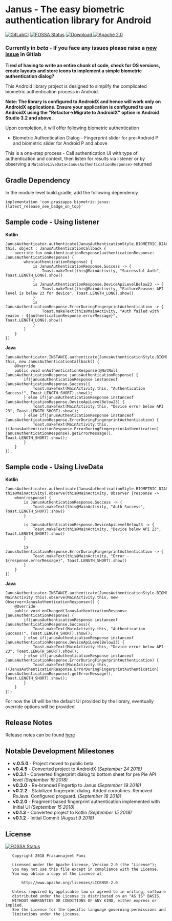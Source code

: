 # Janus - The easy biometric authentication library for Android
[![GitLabCI](https://gitlab.com/prasannajeet/Janus/badges/master/build.svg)](https://gitlab.com/prasannajeet/Janus/pipelines) [![FOSSA Status](https://app.fossa.io/api/projects/git%2Bgitlab.com%2Fprasannajeet%2FJanus.svg?type=shield)](https://app.fossa.io/projects/git%2Bgitlab.com%2Fprasannajeet%2FJanus?ref=badge_shield) [ ![Download](https://api.bintray.com/packages/prasannajeet89/praszappsMaven/janus/images/download.svg) ](https://bintray.com/prasannajeet89/praszappsMaven/janus/_latestVersion) [![Apache 2.0](https://img.shields.io/hexpm/l/plug.svg)](https://gitlab.com/prasannajeet/Janus/blob/master/LICENSE)
### Currently in *beta* - If you face any issues please raise a [new issue](https://gitlab.com/prasannajeet/Janus/issues/new?issue%5Bassignee_id%5D=&issue%5Bmilestone_id%5D=) in Gitlab

**Tired of having to write an entire chunk of code, check for OS versions, create layouts and store icons to implement a simple biometric authentication dialog?**

This Android library project is designed to simplify the complicated biometric authentication process in Android.

**Note: The library is configured to AndroidX and hence will work only on AndroidX applications. Ensure your application is configured to use AndroidX using the "Refactor->Migrate to AndroidX" option in Android Studio 3.2 and above.**

Upon completion, it will offer following biometric authentication

- Biometric Authentication Dialog - Fingerprint slider for pre-Android P and biometric slider for Android P and above

This is a one-step process - Call authentication UI with type of authentication and context, then listen for results via listener or by observing a `MutableLiveData<JanusAuthenticationResponse>` returned

## Gradle Dependency

In the module level build.gradle, add the following dependency
```
implementation 'com.praszapps.biometric:janus:{latest_release_see_badge_on_top}'
```

## Sample code - Using listener
**Kotlin**
```
JanusAuthenticator.authenticate(JanusAuthenticationStyle.BIOMETRIC_DIALOG, this, object : JanusAuthenticationCallback {
    override fun onAuthenticationResponse(authenticationResponse: JanusAuthenticationResponse) {
        when(authenticationResponse) {
            is JanusAuthenticationResponse.Success -> {
                Toast.makeText(this@MainActivity, "Successful Auth", Toast.LENGTH_LONG).show()
            }
            is JanusAuthenticationResponse.DeviceApiLevelBelow23 -> {
                Toast.makeText(this@MainActivity, "FailureReason: API level is below 23 for device", Toast.LENGTH_LONG).show()
            }
            is JanusAuthenticationResponse.ErrorDuringFingerprintAuthentication -> {
                Toast.makeText(this@MainActivity, "Auth failed with reason - ${authenticationResponse.errorMessage}", Toast.LENGTH_LONG).show()
            }
        }
    }
})
```
**Java**
```
JanusAuthenticator.INSTANCE.authenticate(JanusAuthenticationStyle.BIOMETRIC_DIALOG, this, new JanusAuthenticationCallback() {
    @Override
    public void onAuthenticationResponse(@NotNull JanusAuthenticationResponse janusAuthenticationResponse) {
        if(janusAuthenticationResponse instanceof JanusAuthenticationResponse.Success){
            Toast.makeText(MainActivity.this, "Authentication Success!", Toast.LENGTH_SHORT).show();
        } else if(janusAuthenticationResponse instanceof JanusAuthenticationResponse.DeviceApiLevelBelow23) {
            Toast.makeText(MainActivity.this, "Device error below API 23", Toast.LENGTH_SHORT).show();
        } else if(janusAuthenticationResponse instanceof JanusAuthenticationResponse.ErrorDuringFingerprintAuthentication) {
            Toast.makeText(MainActivity.this, ((JanusAuthenticationResponse.ErrorDuringFingerprintAuthentication) janusAuthenticationResponse).getErrorMessage(), Toast.LENGTH_SHORT).show();
        }
    }
});
```

## Sample code - Using LiveData
**Kotlin**
```
JanusAuthenticator.authenticate(JanusAuthenticationStyle.BIOMETRIC_DIALOG, this@MainActivity).observe(this@MainActivity, Observer {response ->
    when(response) {
        is JanusAuthenticationResponse.Success -> {
            Toast.makeText(this@MainActivity, "Auth Success", Toast.LENGTH_SHORT).show()
        }

        is JanusAuthenticationResponse.DeviceApiLevelBelow23 -> {
            Toast.makeText(this@MainActivity, "Device below API 23", Toast.LENGTH_SHORT).show()
        }

        is JanusAuthenticationResponse.ErrorDuringFingerprintAuthentication -> {
            Toast.makeText(this@MainActivity, "Error - ${response.errorMessage}", Toast.LENGTH_SHORT).show()
        }
    }
})
```
**Java**
```
JanusAuthenticator.INSTANCE.authenticate(JanusAuthenticationStyle.BIOMETRIC_DIALOG, MainActivity.this).observe(MainActivity.this, new Observer<JanusAuthenticationResponse>() {
    @Override
    public void onChanged(JanusAuthenticationResponse janusAuthenticationResponse) {
        if(janusAuthenticationResponse instanceof JanusAuthenticationResponse.Success){
            Toast.makeText(MainActivity.this, "Authentication Success!", Toast.LENGTH_SHORT).show();
        } else if(janusAuthenticationResponse instanceof JanusAuthenticationResponse.DeviceApiLevelBelow23) {
            Toast.makeText(MainActivity.this, "Device error below API 23", Toast.LENGTH_SHORT).show();
        } else if(janusAuthenticationResponse instanceof JanusAuthenticationResponse.ErrorDuringFingerprintAuthentication) {
            Toast.makeText(MainActivity.this, ((JanusAuthenticationResponse.ErrorDuringFingerprintAuthentication) janusAuthenticationResponse).getErrorMessage(), Toast.LENGTH_SHORT).show();
        }
    }
});
```

For now the UI will be the default UI provided by the library, eventually override options will be provided

## Release Notes
Release notes can be found [here](https://gitlab.com/prasannajeet/Janus/blob/master/CHANGELOG.md)

## Notable Development Milestones
- **v.0.5.0** - Project moved to public beta
- **v0.4.5** - Converted project to AndroidX *(September 24 2018)*
- **v0.3.1** - Converted fingerprint dialog to bottom sheet for pre Pie API level *(September 19 2018)*
- **v0.3.0** - Re-branded Fingertip to Janus *(September 19 2018)*
- **v0.2.2** - Stabilized fingerprint dialog. Added coroutines. Removed RxJava. Configured proguard. *(September 18 2018)*
- **v0.2.0** - Fragment based fingerprint authentication implemented with initial UI *(September 15 2018)*
- **v0.1.3** - Converted project to Kotlin *(September 15 2018)*
- **v0.1.2** - Initial Commit *(August 9 2018)*


## License
[![FOSSA Status](https://app.fossa.io/api/projects/git%2Bgitlab.com%2Fprasannajeet%2FJanus.svg?type=large)](https://app.fossa.io/projects/git%2Bgitlab.com%2Fprasannajeet%2FJanus?ref=badge_large)

```
   Copyright 2018 Prasannajeet Pani

   Licensed under the Apache License, Version 2.0 (the "License");
   you may not use this file except in compliance with the License.
   You may obtain a copy of the License at

       http://www.apache.org/licenses/LICENSE-2.0

   Unless required by applicable law or agreed to in writing, software
   distributed under the License is distributed on an "AS IS" BASIS,
   WITHOUT WARRANTIES OR CONDITIONS OF ANY KIND, either express or implied.
   See the License for the specific language governing permissions and
   limitations under the License.

```
